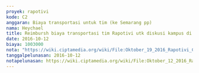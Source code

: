 ```yaml
---
proyek: rapotivi
kode: C2
anggaran: Biaya transportasi untuk tim (ke Semarang pp)
nama: Heychael
title: Reimbursh biaya transportasi tim Rapotivi utk diskusi kampus di UNDIP Semarang tgl 20 Okt 2016
date: 2016-10-12
biaya: 1003000
nota: "https://wiki.ciptamedia.org/wiki/File:Oktober_19_2016_Rapotivi_C2_Biaya_tiket_pesawat_Jakarta_Semarang_hal_01.jpg"
tanggalpelunasan: 2016-10-12
notapelunasan: https://wiki.ciptamedia.org/wiki/File:Oktober_12_2016_Rapotivi_C2_Reimbursh_biaya_transportasi_JKT-SMG-JKT.jpg
---
```

